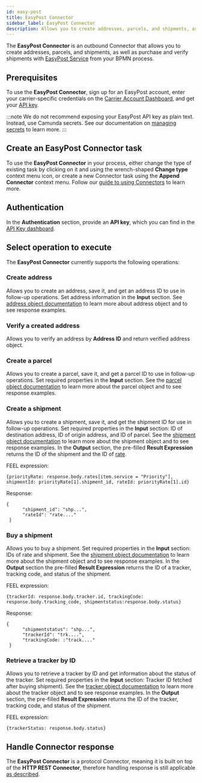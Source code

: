 ```yaml
---
id: easy-post
title: EasyPost Connector
sidebar_label: EasyPost Connector
description: Allows you to create addresses, parcels, and shipments, as well as purchase and verify shipments.
---
```


The **EasyPost Connector** is an outbound Connector that allows you to create addresses, parcels, and shipments, as well as purchase and verify shipments with [EasyPost Service](https://www.easypost.com/) from your BPMN process.

## Prerequisites

To use the **EasyPost Connector**, sign up for an EasyPost account, enter your carrier-specific credentials on the [Carrier Account Dashboard](https://www.easypost.com/account/carriers), and get your [API key](https://www.easypost.com/account/api-keys).

:::note
We do not recommend exposing your EasyPost API key as plain text. Instead, use Camunda secrets.
See our documentation on [managing secrets](/components/console/manage-clusters/manage-secrets.md) to learn more.
:::

## Create an EasyPost Connector task

To use the **EasyPost Connector** in your process, either change the type of existing task by clicking on it and using the wrench-shaped **Change type** context menu icon, or create a new Connector task using the **Append Connector** context menu. Follow our [guide to using Connectors](/components/connectors/use-connectors/index.md) to learn more.

## Authentication

In the **Authentication** section, provide an **API key**, which you can find in the [API Key dashboard](https://www.easypost.com/account/api-keys).

## Select operation to execute

The **EasyPost Connector** currently supports the following operations:

### Create address

Allows you to create an address, save it, and get an address ID to use in follow-up operations.
Set address information in the **Input** section.
See [address object documentation](https://www.easypost.com/docs/api#addresses) to learn more about address object and to see response examples.

### Verify a created address

Allows you to verify an address by **Address ID** and return verified address object.

### Create a parcel

Allows you to create a parcel, save it, and get a parcel ID to use in follow-up operations.
Set required properties in the **Input** section.
See the [parcel object documentation](https://www.easypost.com/docs/api#parcels) to learn more about the parcel object and to see response examples.

### Create a shipment

Allows you to create a shipment, save it, and get the shipment ID for use in follow-up operations.
Set required properties in the **Input** section: ID of destination address, ID of origin address, and ID of parcel.
See the [shipment object documentation](https://www.easypost.com/docs/api#shipments) to learn more about the shipment object and to see response examples.
In the **Output** section, the pre-filled **Result Expression** returns the ID of the shipment and the ID of [rate](https://www.easypost.com/docs/api#rates).

FEEL expression:

```
{priorityRate: response.body.rates[item.service = "Priority"], shipmentId: priorityRate[1].shipment_id, rateId: priorityRate[1].id}
```

Response:

```
{
      "shipment_id": "shp...",
      "rateId": "rate...."
 }
```

### Buy a shipment

Allows you to buy a shipment. Set required properties in the **Input** section: IDs of rate and shipment.
See the [shipment object documentation](https://www.easypost.com/docs/api#buy-a-shipment) to learn more about the shipment object and to see response examples.
In the **Output** section the pre-filled **Result Expression** returns the ID of a tracker, tracking code, and status of the shipment.

FEEL expression:

```
{trackerId: response.body.tracker.id, trackingCode: response.body.tracking_code, shipmentstatus:response.body.status}
```

Response:

```
{
      "shipmentstatus": "shp...",
      "trackerId": "trk....",
      "trackingCode: :"track...."
 }
```

### Retrieve a tracker by ID

Allows you to retrieve a tracker by ID and get information about the status of the tracker.
Set required properties in the **Input** section: Tracker ID fetched after buying shipment).
See the [tracker object documentation](https://www.easypost.com/docs/api/java#trackers) to learn more about the tracker object and to see response examples.
In the **Output** section, the pre-filled **Result Expression** returns the ID of the tracker, tracking code, and status of the shipment.

FEEL expression:

```
{trackerStatus: response.body.status}
```

## Handle Connector response

The **EasyPost Connector** is a protocol Connector, meaning it is built on top of the **HTTP REST Connector**, therefore
handling response is still applicable [as described](/components/connectors/protocol/rest.md#response).
